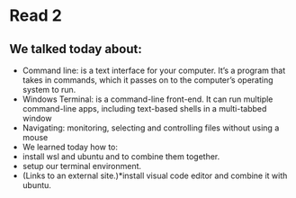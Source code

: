 # Read 2

## We talked today about:

* Command line: is a text interface for your computer. It’s a program that takes in commands, which it passes on to the computer’s operating system to run.
* Windows Terminal: is a command-line front-end. It can run multiple command-line apps, including text-based shells in a multi-tabbed window
* Navigating: monitoring, selecting and controlling files without using a mouse
* We learned today how to:
* install wsl and ubuntu and to combine them together.
* setup our terminal environment.
* (Links to an external site.)*install visual code editor and combine it with ubuntu.